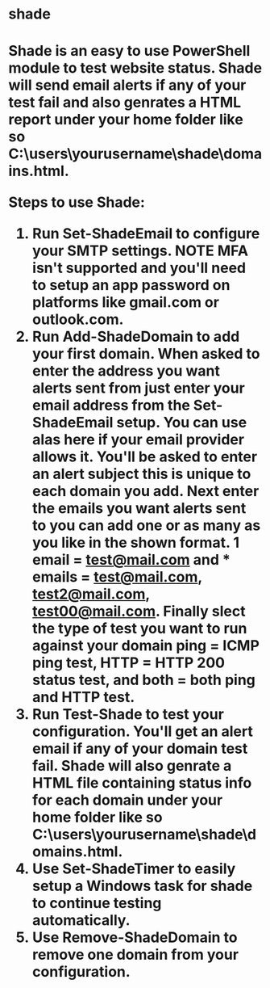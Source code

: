 # shade
<h1>Shade is an easy to use PowerShell module to test website status. Shade will send email alerts if any of your test fail and also genrates a HTML report under your home folder like so C:\users\yourusername\shade\domains.html.

Steps to use Shade:
  1. Run Set-ShadeEmail to configure your SMTP settings. NOTE MFA isn't supported and you'll need to setup an app password on platforms like gmail.com or        outlook.com.
  2. Run Add-ShadeDomain to add your first domain. When asked to enter the address you want alerts sent from just enter your email address from the Set-        ShadeEmail setup. You can use alas here if your email provider allows it. You'll be asked to enter an alert subject this is unique to each domain you      add. Next enter the emails you want alerts sent to you can add one or as many as you like in the shown format. 1 email = test@mail.com and * emails =      test@mail.com, test2@mail.com, test00@mail.com. Finally slect the type of test you want to run against your domain ping = ICMP ping test, HTTP = HTTP      200 status test, and both = both ping and HTTP test.
  3. Run Test-Shade to test your configuration. You'll get an alert email if any of your domain test fail. Shade will also genrate a HTML file containing        status info for each domain under your home folder like so C:\users\yourusername\shade\domains.html.
  4. Use Set-ShadeTimer to easily setup a Windows task for shade to continue testing automatically.
  5. Use Remove-ShadeDomain to remove one domain from your configuration.
</h1>
